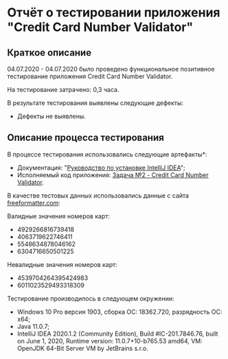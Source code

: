 # Отчёт о тестировании **приложения "Credit Card Number Validator"**

## Краткое описание

04.07.2020 - 04.07.2020 было проведено функциональное позитивное тестирование приложения Credit Card Number Validator.

На тестирование затрачено: 0,3 часа.

В результате тестирования выявлены следующие дефекты:
* Дефекты не выявлены.

## Описание процесса тестирования

В процессе тестирования использовались следующие артефакты*:
* Документация: "[Руководство по установке IntelliJ IDEA](https://github.com/netology-code/javaqa-homeworks/blob/master/intro/idea.md)";
* Исполняемый код приложения: [Задача №2 - Credit Card Number Validator](https://github.com/netology-code/javaqa-homeworks/tree/master/intro).

В качестве тестовых данных использовались данные с сайта [freeformatter.com](https://www.freeformatter.com/credit-card-number-generator-validator.html):

Валидные значения номеров карт:
* 4929266816739418
* 4063719622746411
* 5548634878046162
* 6304716650501225

Невалидные значения номеров карт:
* 4539704264395424983
* 6011023529493318309

Тестирование производилось в следующем окружении:
* Windows 10 Pro версия 1903, сборка ОС: 18362.720, разрядность ОС: x64;
* Java 11.0.7;
* IntelliJ IDEA 2020.1.2 (Community Edition), Build #IC-201.7846.76, built on June 1, 2020, Runtime version: 11.0.7+10-b765.53 amd64, VM: OpenJDK 64-Bit Server VM by JetBrains s.r.o.